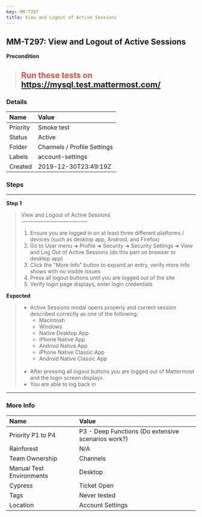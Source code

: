 ```yaml
---
key: MM-T297
title: View and Logout of Active Sessions
---
```


## MM-T297: View and Logout of Active Sessions

**Precondition**

> <article><h1><span style="color: rgb(226, 80, 65);">Run these tests on</span> <a href="https://mysql.test.mattermost.com/" rel="noopener noreferrer" target="_blank">https://mysql.test.mattermost.com/</a></h1></article>

### Details

| Name     | Value                       |
| :------- | :-------------------------- |
| Priority | Smoke test                  |
| Status   | Active                      |
| Folder   | Channels / Profile Settings |
| Labels   | account-settings            |
| Created  | 2019-12-30T23:49:19Z        |

### Steps

<hr/>

**Step 1**

> <article>View and Logout of Active Sessions<br />–––––––––––––––––––––––––<ol><li>Ensure you are logged in on at least three different platforms / devices (such as desktop app, Android, and Firefox)</li><li>Go to User menu ➜ Profile ➜ Security ➜ Security Settings ➜ View and Log Out of Active Sessions (do this part on browser or desktop app)</li><li>Click the "More Info" button to expand an entry, verify more info shows with no visible issues</li><li>Press all logout buttons until you are logged out of the site</li><li>Verify login page displays, enter login credentials</li></ol></article>

**Expected**

> <article><ul><li>Active Sessions modal opens properly and current session described correctly as one of the following:<ul><li>Macintosh</li><li>Windows</li><li>Native Desktop App</li><li>iPhone Native App</li><li>Android Native App</li><li>iPhone Native Classic App</li><li>Android Native Classic App<br /><br /></li></ul></li><li>After pressing all logout buttons you are logged out of Mattermost and the login screen displays</li><li>You are able to log back in</li></ul></article>

<hr/>

### More Info

| Name                     | Value                                              |
| :----------------------- | :------------------------------------------------- |
| Priority P1 to P4        | P3 - Deep Functions (Do extensive scenarios work?) |
| Rainforest               | N/A                                                |
| Team Ownership           | Channels                                           |
| Manual Test Environments | Desktop                                            |
| Cypress                  | Ticket Open                                        |
| Tags                     | Never tested                                       |
| Location                 | Account Settings                                   |
